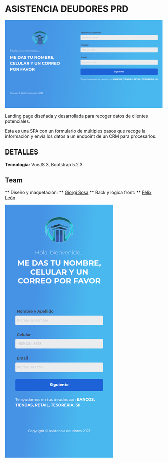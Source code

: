 # ASISTENCIA DEUDORES PRD

![Vista de escritorio](/assets/git/desktop-view.png "Desktop")

Landing page diseñada y desarrollada para recoger datos de clientes potenciales.

Esta es una SPA con un formulario de múltiples pasos que recoge la información y envía los datos a un endpoint de un CRM para procesarlos.

## DETALLES

**Tecnología:** VueJS 3, Bootstrap 5.2.3.

## Team

** Diseño y maquetación: ** [Giorgi Sosa](https://github.com/MrGiorgi)
** Back y lógica front: ** [Félix León](https://github.com/hierro59)

![Vista móvil](/assets/git/mobile-view.png "Mobile")
